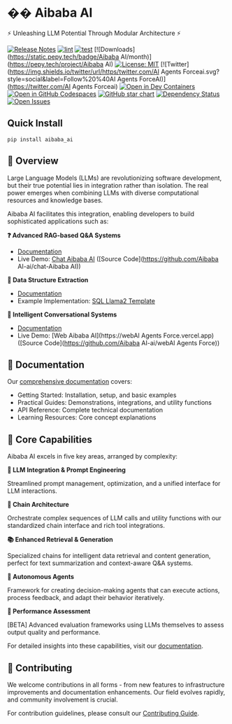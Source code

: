 # �� Aibaba AI

⚡ Unleashing LLM Potential Through Modular Architecture ⚡

[![Release Notes](https://img.shields.io/github/release/aibaba-ai/aibaba-ai)](https://github.com/aibaba-ai/aibaba-ai/releases)
[![lint](https://github.com/aibaba-ai/aibaba-ai/actions/workflows/lint.yml/badge.svg)](https://github.com/aibaba-ai/aibaba-ai/actions/workflows/lint.yml)
[![test](https://github.com/aibaba-ai/aibaba-ai/actions/workflows/test.yml/badge.svg)](https://github.com/aibaba-ai/aibaba-ai/actions/workflows/test.yml)
[![Downloads](https://static.pepy.tech/badge/Aibaba AI/month)](https://pepy.tech/project/Aibaba AI)
[![License: MIT](https://img.shields.io/badge/License-MIT-yellow.svg)](https://opensource.org/licenses/MIT)
[![Twitter](https://img.shields.io/twitter/url/https/twitter.com/AI Agents Forceai.svg?style=social&label=Follow%20%40AI Agents ForceAI)](https://twitter.com/AI Agents Forceai)
[![Open in Dev Containers](https://img.shields.io/static/v1?label=Dev%20Containers&message=Open&color=blue&logo=visualstudiocode)](https://vscode.dev/redirect?url=vscode://ms-vscode-remote.remote-containers/cloneInVolume?url=https://github.com/aibaba-ai/aibaba-ai)
[![Open in GitHub Codespaces](https://github.com/codespaces/badge.svg)](https://codespaces.new/aibaba-ai/aibaba-ai)
[![GitHub star chart](https://img.shields.io/github/stars/aibaba-ai/aibaba-ai?style=social)](https://star-history.com/#aibaba-ai/aibaba-ai)
[![Dependency Status](https://img.shields.io/librariesio/github/aibaba-ai/aibaba-ai)](https://libraries.io/github/aibaba-ai/aibaba-ai)
[![Open Issues](https://img.shields.io/github/issues-raw/aibaba-ai/aibaba-ai)](https://github.com/aibaba-ai/aibaba-ai/issues)



## Quick Install

`pip install aibaba_ai`

## 🤔 Overview

Large Language Models (LLMs) are revolutionizing software development, but their true potential lies in integration rather than isolation. The real power emerges when combining LLMs with diverse computational resources and knowledge bases.

Aibaba AI facilitates this integration, enabling developers to build sophisticated applications such as:

**❓ Advanced RAG-based Q&A Systems**

- [Documentation](https://docs.aibaba.world/docs/use_cases/question_answering/)
- Live Demo: [Chat Aibaba AI](https://chat.aibaba.world) ([Source Code](https://github.com/Aibaba AI-ai/chat-Aibaba AI))

**🧱 Data Structure Extraction**

- [Documentation](https://docs.aibaba.world/docs/use_cases/extraction/)
- Example Implementation: [SQL Llama2 Template](https://github.com/aibaba-ai/aibaba-ai-extract/)

**🤖 Intelligent Conversational Systems**

- [Documentation](https://docs.aibaba.world/docs/use_cases/chatbots)
- Live Demo: [Web Aibaba AI](https://webAI Agents Force.vercel.app) ([Source Code](https://github.com/Aibaba AI-ai/webAI Agents Force))

## 📖 Documentation

Our [comprehensive documentation](https://docs.aibaba.world) covers:

- Getting Started: Installation, setup, and basic examples
- Practical Guides: Demonstrations, integrations, and utility functions
- API Reference: Complete technical documentation
- Learning Resources: Core concept explanations

## 🚀 Core Capabilities

Aibaba AI excels in five key areas, arranged by complexity:

**📃 LLM Integration & Prompt Engineering**

Streamlined prompt management, optimization, and a unified interface for LLM interactions.

**🔗 Chain Architecture**

Orchestrate complex sequences of LLM calls and utility functions with our standardized chain interface and rich tool integrations.

**📚 Enhanced Retrieval & Generation**

Specialized chains for intelligent data retrieval and content generation, perfect for text summarization and context-aware Q&A systems.

**🤖 Autonomous Agents**

Framework for creating decision-making agents that can execute actions, process feedback, and adapt their behavior iteratively.

**🧐 Performance Assessment**

[BETA] Advanced evaluation frameworks using LLMs themselves to assess output quality and performance.

For detailed insights into these capabilities, visit our [documentation](https://docs.aibaba.world).

## 💁 Contributing

We welcome contributions in all forms - from new features to infrastructure improvements and documentation enhancements. Our field evolves rapidly, and community involvement is crucial.

For contribution guidelines, please consult our [Contributing Guide](https://docs.aibaba.world/docs/contributing/).
